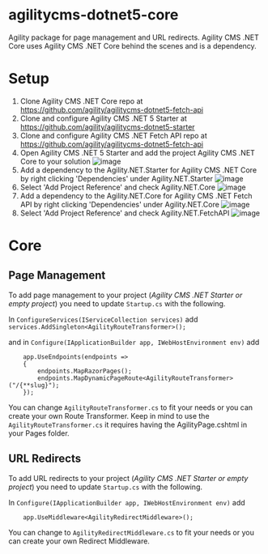 # agilitycms-dotnet5-core
Agility package for page management and URL redirects. Agility CMS .NET Core uses Agility CMS .NET Core behind the scenes and is a dependency.

# Setup
1. Clone  Agility CMS .NET Core repo at https://github.com/agility/agilitycms-dotnet5-fetch-api
2. Clone and configure Agility CMS .NET 5 Starter at https://github.com/agility/agilitycms-dotnet5-starter
3. Clone and configure Agility CMS .NET Fetch API repo at https://github.com/agility/agilitycms-dotnet5-fetch-api
5. Open Agility CMS .NET 5 Starter and add the project  Agility CMS .NET Core to your solution
![image](https://user-images.githubusercontent.com/6853592/125960452-7af853bd-e49e-442b-90c6-4b72e83fac93.png)
4. Add a dependency to the Agility.NET.Starter for Agility CMS .NET Core by right clicking 'Dependencies' under Agility.NET.Starter
![image](https://user-images.githubusercontent.com/6853592/125955180-eebb9395-c807-48be-a355-6f32eff63b0c.png)
5. Select 'Add Project Reference' and check Agility.NET.Core
![image](https://user-images.githubusercontent.com/6853592/125960630-0348bb27-4bb5-4760-882f-992785d8e01f.png)
6. Add a dependency to the Agility.NET.Core for Agility CMS .NET Fetch API by right clicking 'Dependencies' under Agility.NET.Core
![image](https://user-images.githubusercontent.com/6853592/125960981-e848eefa-b732-4449-bc3b-3950bd464a88.png)
7. Select 'Add Project Reference' and check Agility.NET.FetchAPI
![image](https://user-images.githubusercontent.com/6853592/125961089-4a4945f7-5553-4856-bf3b-a4f6516c827d.png)

# Core
## Page Management
To add page management to your project (_Agility CMS .NET Starter or empty project_) you need to update ```Startup.cs``` with the following.

In ```ConfigureServices(IServiceCollection services)``` add ```services.AddSingleton<AgilityRouteTransformer>();```

and in ```Configure(IApplicationBuilder app, IWebHostEnvironment env)``` add
```
    app.UseEndpoints(endpoints =>
    {
        endpoints.MapRazorPages();
        endpoints.MapDynamicPageRoute<AgilityRouteTransformer>("/{**slug}");
    });
```

You can change ```AgilityRouteTransformer.cs``` to fit your needs or you can create your own Route Transformer. Keep in mind to use the ```AgilityRouteTransformer.cs``` it requires having the AgilityPage.cshtml in your Pages folder.

## URL Redirects
To add URL redirects to your project (_Agility CMS .NET Starter or empty project_) you need to update ```Startup.cs``` with the following.

In ```Configure(IApplicationBuilder app, IWebHostEnvironment env)``` add
```
    app.UseMiddleware<AgilityRedirectMiddleware>();
```

You can change to ```AgilityRedirectMiddleware.cs``` to fit your needs or you can create your own Redirect Middleware. 







